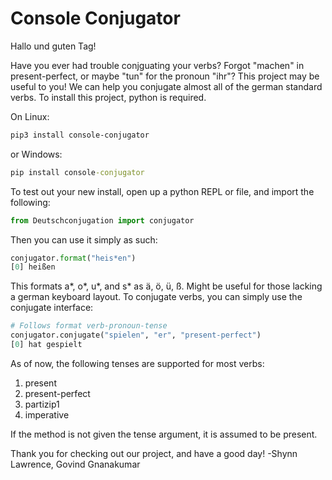 # Console Conjugator

Hallo und guten Tag!

Have you ever had trouble conjguating your verbs? Forgot "machen" in present-perfect, or maybe "tun" for the pronoun "ihr"? 
This project may be useful to you! We can help you conjugate almost all of the german standard verbs.
To install this project, python is required.

On Linux:
```bash
pip3 install console-conjugator
```
or Windows:
```cmd
pip install console-conjugator
```

To test out your new install, open up a python REPL or file, and import the following:
```python
from Deutschconjugation import conjugator
```
Then you can use it simply as such:
```python
conjugator.format("heis*en")
[0] heißen
```
This formats a*, o*, u*, and s* as ä, ö, ü, ß. Might be useful for those lacking a german keyboard layout.
To conjugate verbs, you can simply use the conjugate interface:
```python
# Follows format verb-pronoun-tense
conjugator.conjugate("spielen", "er", "present-perfect")
[0] hat gespielt
```
As of now, the following tenses are supported for most verbs:
1. present
2. present-perfect
3. partizip1
4. imperative

If the method is not given the tense argument, it is assumed to be present.

Thank you for checking out our project, and have a good day!
-Shynn Lawrence, Govind Gnanakumar
